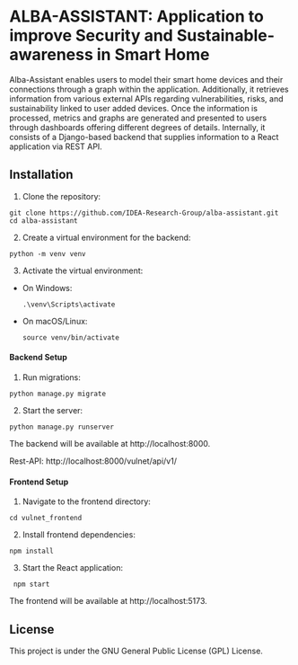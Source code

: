 # ALBA-ASSISTANT: Application to improve Security and Sustainable-awareness in Smart Home


Alba-Assistant enables users to model their smart home devices and their connections through a graph within the application. Additionally, it retrieves information from various external APIs regarding vulnerabilities, risks, and sustainability linked to user added devices. Once the information is processed, metrics and graphs are generated and presented to users through dashboards offering different degrees of details. 
Internally, it consists of a Django-based backend that supplies information to a React application via REST API.

## Installation
1. Clone the repository:
 ```
git clone https://github.com/IDEA-Research-Group/alba-assistant.git
cd alba-assistant
 ```
2. Create a virtual environment for the backend:
 ```
python -m venv venv
 ```
3. Activate the virtual environment:

- On Windows:

  ```
  .\venv\Scripts\activate
  ```

- On macOS/Linux:

  ```
  source venv/bin/activate
  ```
#### Backend Setup

1. Run migrations:
  ```
 python manage.py migrate
 ```
2. Start the server:
  ```
 python manage.py runserver
 ```
The backend will be available at http://localhost:8000.

Rest-API: http://localhost:8000/vulnet/api/v1/

#### Frontend Setup

1. Navigate to the frontend directory:
  ```
  cd vulnet_frontend
  ```
2. Install frontend dependencies:
  ```
  npm install
  ```
3. Start the React application:
  ```
   npm start
  ```

The frontend will be available at  http://localhost:5173.


## License

This project is under the GNU General Public License (GPL) License.
